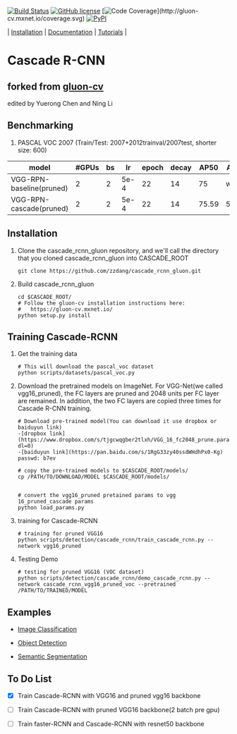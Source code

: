[![Build Status](http://ci.mxnet.io/job/gluon-cv/job/master/badge/icon)](http://ci.mxnet.io/job/gluon-cv/job/master/)
[![GitHub license](http://dmlc.github.io/img/apache2.svg)](./LICENSE)
[![Code Coverage](http://gluon-cv.mxnet.io/coverage.svg?)](http://gluon-cv.mxnet.io/coverage.svg)
[![PyPI](https://img.shields.io/pypi/v/gluoncv.svg)](https://pypi.python.org/pypi/gluoncv)

| [Installation](http://gluon-cv.mxnet.io) | [Documentation](http://gluon-cv.mxnet.io) | [Tutorials](http://gluon-cv.mxnet.io) |


# Cascade R-CNN 
## forked from [gluon-cv](https://github.com/zhreshold/gluon-cv)
edited by Yuerong Chen and Ning Li

## Benchmarking
1. PASCAL VOC 2007 (Train/Test: 2007+2012trainval/2007test, shorter size: 600)

model            | #GPUs | bs | lr | epoch | decay | AP50  |  AP75  
-----------------|--------|-----|--------|------|------|-------|-------
VGG-RPN-baseline(pruned)| 2 | 2    |5e-4|  22  |  14  | 75    | wait
VGG-RPN-cascade(pruned) | 2 | 2    |5e-4|  22  |  14  | 75.59 | 53.79

## Installation

1. Clone the cascade_rcnn_gluon repository, and we'll call the directory that you cloned cascade_rcnn_gluon into CASCADE_ROOT

    ```Shell
	git clone https://github.com/zzdang/cascade_rcnn_gluon.git
    ```

2. Build cascade_rcnn_gluon

    ```Shell
	cd $CASCADE_ROOT/
	# Follow the gluon-cv installation instructions here:
	#   https://gluon-cv.mxnet.io/
	python setup.py install
    ```

## Training Cascade-RCNN

1. Get the training data
    ```Shell
    # This will download the pascal_voc dataset
	python scripts/datasets/pascal_voc.py
    ```

2. Download the pretrained models on ImageNet. For VGG-Net(we called vgg16_pruned), the FC layers are pruned and 2048 units per FC layer are remained. In addition, the two FC layers are copied three times for Cascade R-CNN training.

	```Shell
	# Download pre-trained model(You can download it use dropbox or baiduyun link)
	-[dropbox link](https://www.dropbox.com/s/tjgcwqgber2tlxh/VGG_16_fc2048_prune.params?dl=0)
	-[baiduyun link](https://pan.baidu.com/s/1RgG33zy40ssdWHdhPx0-Kg) passwd: b7ev

	# copy the pre-trained models to $CASCADE_ROOT/models/
	cp /PATH/TO/DOWNLOAD/MODEL $CASCADE_ROOT/models/


	# convert the vgg16_pruned pretained params to vgg 16_pruned_cascade params
	python load_params.py
	```

3. training for Cascade-RCNN

    ```Shell
    # training for pruned VGG16 
	python scripts/detection/cascade_rcnn/train_cascade_rcnn.py --network vgg16_pruned
    ```

4. Testing Demo

    ```Shell
    # testing for pruned VGG16 (VOC dataset)
	python scripts/detection/cascade_rcnn/demo_cascade_rcnn.py --network cascade_rcnn_vgg16_pruned_voc --pretrained /PATH/TO/TRAINED/MODEL
    ```

## Examples

- [Image Classification](http://gluon-cv.mxnet.io/build/examples_classification/index.html)

- [Object Detection](http://gluon-cv.mxnet.io/build/examples_detection/index.html)

- [Semantic Segmentation](http://gluon-cv.mxnet.io/build/examples_segmentation/index.html)


## To Do List

- [x] Train Cascade-RCNN with VGG16 and pruned vgg16 backbone
- [ ] Train Cascade-RCNN with pruned VGG16 backbone(2 batch pre gpu)
- [ ] Train faster-RCNN and Cascade-RCNN with resnet50 backbone 

